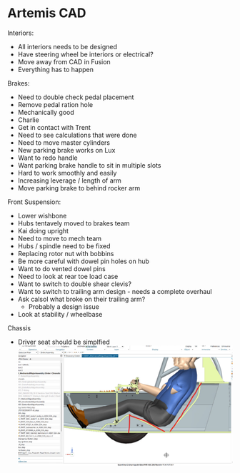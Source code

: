 # Artemis CAD

Interiors:

* All interiors needs to be designed
* Have steering wheel be interiors or electrical?
* Move away from CAD in Fusion
* Everything has to happen



Brakes:

* Need to double check pedal placement
* Remove pedal ration hole
* Mechanically good
* Charlie&#x20;
* Get in contact with Trent
* Need to see calculations that were done
* Need to move master cylinders
* New parking brake works on Lux
* Want to redo handle
* Want parking brake handle to sit in multiple slots
* Hard to work smoothly and easily
* Increasing leverage / length of arm
* Move parking brake to behind rocker arm



Front Suspension:

* Lower wishbone
* Hubs tentavely moved to brakes team
* Kai doing upright
* Need to move to mech team
* Hubs / spindle need to be fixed&#x20;
* Replacing rotor nut with bobbins
* Be more careful with dowel pin holes on hub
* Want to do vented dowel pins
* Need to look at rear toe load case
* Want to switch to double shear clevis?
* Want to switch to trailing arm design - needs a complete overhaul
* Ask calsol what broke on their trailing arm?
  * Probably a design issue
* Look at stability / wheelbase

Chassis

* Driver seat should be simplfied\
  ![](../.gitbook/assets/image.png)
